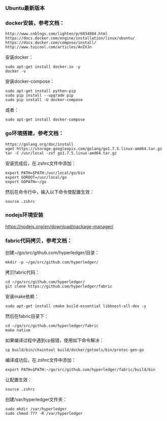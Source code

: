 ### Ubuntu最新版本

### docker安装，参考文档：
```
http://www.cnblogs.com/lighten/p/6034984.html
https://docs.docker.com/engine/installation/linux/ubuntu/
https://docs.docker.com/compose/install/
http://www.tuicool.com/articles/AnIVJn
```
安装docker：
```
sudo apt-get install docker.io -y
docker -v
```
安装docker-compose：
```
sudo apt-get install python-pip
sudo pip install --upgrade pip
sudo pip install -U docker-compose
```
或者：
```
sudo apt-get install docker-compose
```

### go环境搭建，参考文档：
```
https://golang.org/doc/install
wget https://storage.googleapis.com/golang/go1.7.5.linux-amd64.tar.gz
tar -C /usr/local -zxf go1.7.5.linux-amd64.tar.gz
```
安装完成后，在.zshrc文件中添加：
```
export PATH=$PATH:/usr/local/go/bin
export GOROOT=/usr/local/go
export GOPATH=~/go
```
然后在命令行中，输入以下命令使配置生效：
```
source .zshrc
```

### nodejs环境安装
https://nodejs.org/en/download/package-manager/

### fabric代码拷贝，参考文档：
创建~/go/src/github.com/hyperledger/目录：
```
mkdir -p ~/go/src/github.com/hyperledger/
```
拷贝fabric代码：
```
cd ~/go/src/github.com/hyperledger/
git clone https://github.com/hyperledger/fabric
```
安装make依赖：
```
sudo apt-get install cmake build-essential libboost-all-dev -y
```
然后在fabric目录下：
```
cd ~/go/src/github.com/hyperledger/fabric
make native
```
如果编译过程中遇到cp报错，使用如下命令解决：
```
cp build/bin/chaintool build/docker/gotools/bin/protoc-gen-go
```
编译成功后，在.zshrc文件中添加：
```
export PATH=$PATH:~/go/src/github.com/hyperledger/fabric/build/bin
```
让配置生效：
```
source .zshrc
```
创建/var/hyperledger文件夹：
```
sudo mkdir /var/hyperledger
sudo chmod 777 -R /var/hyperledger
```

